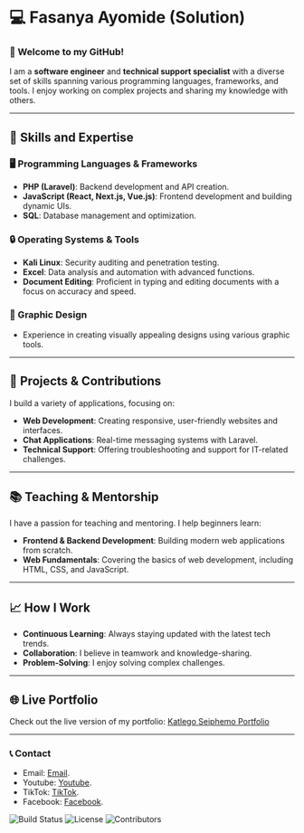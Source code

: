 # 💻 Fasanya Ayomide (Solution)

### 👋 Welcome to my GitHub!

I am a **software engineer** and **technical support specialist** with a diverse set of skills spanning various programming languages, frameworks, and tools. I enjoy working on complex projects and sharing my knowledge with others.

---

## 🌟 Skills and Expertise

### **🖥️ Programming Languages & Frameworks**
- **PHP (Laravel)**: Backend development and API creation.
- **JavaScript (React, Next.js, Vue.js)**: Frontend development and building dynamic UIs.
- **SQL**: Database management and optimization.

### **🔒 Operating Systems & Tools**
- **Kali Linux**: Security auditing and penetration testing.
- **Excel**: Data analysis and automation with advanced functions.
- **Document Editing**: Proficient in typing and editing documents with a focus on accuracy and speed.

### **🎨 Graphic Design**
- Experience in creating visually appealing designs using various graphic tools.

---

## 🚀 Projects & Contributions
I build a variety of applications, focusing on:
- **Web Development**: Creating responsive, user-friendly websites and interfaces.
- **Chat Applications**: Real-time messaging systems with Laravel.
- **Technical Support**: Offering troubleshooting and support for IT-related challenges.

---

## 📚 Teaching & Mentorship
I have a passion for teaching and mentoring. I help beginners learn:
- **Frontend & Backend Development**: Building modern web applications from scratch.
- **Web Fundamentals**: Covering the basics of web development, including HTML, CSS, and JavaScript.

---

## 📈 How I Work
- **Continuous Learning**: Always staying updated with the latest tech trends.
- **Collaboration**: I believe in teamwork and knowledge-sharing.
- **Problem-Solving**: I enjoy solving complex challenges.

---

## 🌐 **Live Portfolio**  

Check out the live version of my portfolio: [Katlego Seiphemo Portfolio](https://fasanyaayomide2.github.io/My-Portfolio/)  

---

### 📞 Contact
- Email: [Email](fasanyaayomide2019@gmail.com).
- Youtube: [Youtube](http://www.youtube.com/@FasanyaAyomide2).
- TikTok: [TikTok](http://www.tiktok.com/@nobody.nobody_01).
- Facebook: [Facebook](http://www.facebook.com/@FasanyaAyomide2).


![Build Status](https://img.shields.io/badge/build-passing-brightgreen)
![License](https://img.shields.io/badge/license-MIT-blue)
![Contributors](https://img.shields.io/badge/contributors-5-orange)
